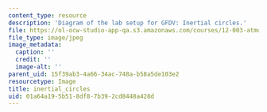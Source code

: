 ```yaml
---
content_type: resource
description: 'Diagram of the lab setup for GFDV: Inertial circles.'
file: https://ol-ocw-studio-app-qa.s3.amazonaws.com/courses/12-003-atmosphere-ocean-and-climate-dynamics-fall-2008/01a64a195b518df87b392cd8448a428d_inertial_circles.jpg
file_type: image/jpeg
image_metadata:
  caption: ''
  credit: ''
  image-alt: ''
parent_uid: 15f39ab3-4a66-34ac-748a-b58a5de103e2
resourcetype: Image
title: inertial_circles
uid: 01a64a19-5b51-8df8-7b39-2cd8448a428d
---
```


